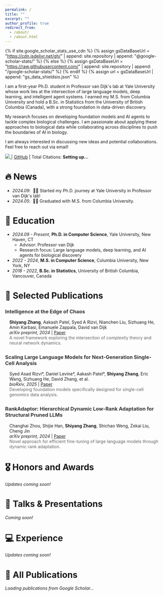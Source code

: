 ```yaml
---
permalink: /
title: ""
excerpt: ""
author_profile: true
redirect_from:
  - /about/
  - /about.html
---
```


{% if site.google_scholar_stats_use_cdn %}
{% assign gsDataBaseUrl = "https://cdn.jsdelivr.net/gh/" | append: site.repository | append: "@google-scholar-stats/" %}
{% else %}
{% assign gsDataBaseUrl = "https://raw.githubusercontent.com/" | append: site.repository | append: "/google-scholar-stats/" %}
{% endif %}
{% assign url = gsDataBaseUrl | append: "gs_data_shieldsio.json" %}

<span class='anchor' id='about-me'></span>

I am a first-year Ph.D. student in Professor van Dijk's lab at Yale University whose work lies at the intersection of large language models, deep learning, and intelligent agent systems. I earned my M.S. from Columbia University and hold a B.Sc. in Statistics from the University of British Columbia (Canada), with a strong foundation in data-driven discovery.

My research focuses on developing foundation models and AI agents to tackle complex biological challenges. I am passionate about applying these approaches to biological data while collaborating across disciplines to push the boundaries of AI in biology.

I am always interested in discussing new ideas and potential collaborations. Feel free to reach out via email!

<a href='https://scholar.google.com/citations?user=pez-fEUAAAAJ&hl=en'>
  <img src="https://img.shields.io/endpoint?url={{ url | url_encode }}&logo=Google%20Scholar&labelColor=f6f6f6&color=9cf&style=flat&label=citations">
</a> |
<a href='https://github.com/harrysyz99'>GitHub</a> |
Total Citations: <strong><span id='total_cit'>Setting up...</span></strong>


# 🔥 News
- *2024.09*: &nbsp;🎉🎉 Started my Ph.D. journey at Yale University in Professor van Dijk's lab!
- *2024.05*: &nbsp;🎉🎉 Graduated with M.S. from Columbia University.

# 📖 Education
- *2024.09 - Present*, **Ph.D. in Computer Science**, Yale University, New Haven, CT
  - Advisor: Professor van Dijk
  - Research focus: Large language models, deep learning, and AI agents for biological discovery
- *2022 - 2024*, **M.S. in Computer Science**, Columbia University, New York, NY
- *2018 - 2022*, **B.Sc. in Statistics**, University of British Columbia, Vancouver, Canada

# 🌟 Selected Publications

<div style="margin-bottom: 2em;">
  <h3 style="color: #333; margin-top: 1.5em;">Intelligence at the Edge of Chaos</h3>
  <p style="margin-left: 1em;">
    <strong>Shiyang Zhang</strong>, Aakash Patel, Syed A Rizvi, Nianchen Liu, Sizhuang He, Amin Karbasi, Emanuele Zappala, David van Dijk<br>
    <em>arXiv preprint, 2024</em> | <a href="https://arxiv.org/abs/2410.02536" target="_blank">Paper</a><br>
    <span style="color: #666;">A novel framework exploring the intersection of complexity theory and neural network dynamics.</span>
  </p>
</div>

<div style="margin-bottom: 2em;">
  <h3 style="color: #333; margin-top: 1.5em;">Scaling Large Language Models for Next-Generation Single-Cell Analysis</h3>
  <p style="margin-left: 1em;">
    Syed Asad Rizvi*, Daniel Levine*, Aakash Patel*, <strong>Shiyang Zhang</strong>, Eric Wang, Sizhuang He, David Zhang, et al.<br>
    <em>bioRxiv, 2025</em> | <a href="https://www.biorxiv.org/content/10.1101/2025.04.14.648850.abstract" target="_blank">Paper</a><br>
    <span style="color: #666;">Developing foundation models specifically designed for single-cell genomics data analysis.</span>
  </p>
</div>

<div style="margin-bottom: 2em;">
  <h3 style="color: #333; margin-top: 1.5em;">RankAdaptor: Hierarchical Dynamic Low-Rank Adaptation for Structural Pruned LLMs</h3>
  <p style="margin-left: 1em;">
    Changhai Zhou, Shijie Han, <strong>Shiyang Zhang</strong>, Shichao Weng, Zekai Liu, Cheng Jin<br>
    <em>arXiv preprint, 2024</em> | <a href="https://arxiv.org/abs/2406.15734" target="_blank">Paper</a><br>
    <span style="color: #666;">Novel approach for efficient fine-tuning of large language models through dynamic rank adaptation.</span>
  </p>
</div>

# 🎖 Honors and Awards
*Updates coming soon!*

# 💬 Talks & Presentations
*Coming soon!*

# 💻 Experience
*Updates coming soon!*

# 📝 All Publications

<div id="publications-container">
  <p><em>Loading publications from Google Scholar...</em></p>
</div>

<script>
document.addEventListener('DOMContentLoaded', function() {
    {% if site.google_scholar_stats_use_cdn %}
    var gsDataBaseUrl = 'https://cdn.jsdelivr.net/gh/{{ site.repository }}@google-scholar-stats'
    {% else %}
    var gsDataBaseUrl = 'https://raw.githubusercontent.com/{{ site.repository }}/google-scholar-stats'
    {% endif %}

    fetch(gsDataBaseUrl + '/gs_data.json')
        .then(response => {
            console.log('Fetching from URL:', gsDataBaseUrl + '/gs_data.json');
            console.log('Response status:', response.status);
            if (!response.ok) {
                throw new Error('Network response was not ok: ' + response.status);
            }
            return response.json();
        })
        .then(data => {
            var container = document.getElementById('publications-container');
            container.innerHTML = ''; // Clear loading message

            // Update total citations in the about section
            var totalCitElement = document.getElementById('total_cit');
            if (totalCitElement) {
                totalCitElement.innerHTML = data.citedby || '0';
            }

            // Get publications and sort by year (newest first)
            var pubs = Object.values(data.publications || {});
            pubs.sort((a, b) => (b.bib.pub_year || 0) - (a.bib.pub_year || 0));

            if (pubs.length === 0) {
                container.innerHTML = '<p><em>No publications found yet. Publications will appear here once they are indexed by Google Scholar.</em></p>';
                return;
            }

            // Group publications by year
            var pubsByYear = {};
            pubs.forEach(pub => {
                var year = pub.bib.pub_year || 'In Press';
                if (!pubsByYear[year]) pubsByYear[year] = [];
                pubsByYear[year].push(pub);
            });

            // Display publications by year
            Object.keys(pubsByYear).sort((a, b) => {
                if (a === 'In Press') return -1;
                if (b === 'In Press') return 1;
                return b - a;
            }).forEach(year => {
                var yearSection = document.createElement('div');
                yearSection.className = 'publication-year-section';
                yearSection.innerHTML = '<h3 style="margin-top: 1.5em;">' + year + '</h3>';

                pubsByYear[year].forEach((pub, index) => {
                    var pubDiv = document.createElement('div');
                    pubDiv.className = 'publication-item';
                    pubDiv.style.marginBottom = '1.5em';

                    // Build authors string with your name in bold
                    var authors = pub.bib.author || '';
                    authors = authors.replace(/Shiyang Zhang/gi, '<strong>Shiyang Zhang</strong>');

                    var pubHtml = '<p>';
                    pubHtml += (index + 1) + '. ';
                    pubHtml += authors + '. ';
                    pubHtml += '"<a href="' + (pub.pub_url || '#') + '" target="_blank">' + pub.bib.title + '</a>." ';

                    if (pub.bib.venue) {
                        pubHtml += '<em>' + pub.bib.venue + '</em>';
                        if (pub.bib.volume) pubHtml += ', ' + pub.bib.volume;
                        if (pub.bib.number) pubHtml += '(' + pub.bib.number + ')';
                        if (pub.bib.pages) pubHtml += ', pp. ' + pub.bib.pages;
                        pubHtml += '. ';
                    }

                    if (pub.num_citations > 0) {
                        pubHtml += '<span style="color: #666;">Citations: ' + pub.num_citations + '</span>';
                    }

                    pubHtml += '</p>';
                    pubDiv.innerHTML = pubHtml;
                    yearSection.appendChild(pubDiv);
                });

                container.appendChild(yearSection);
            });

            // Add total publications count
            var summary = document.createElement('p');
            summary.style.marginTop = '2em';
            summary.style.fontStyle = 'italic';
            summary.innerHTML = 'Total publications: ' + pubs.length + ' | Total citations: ' + (data.citedby || 0);
            container.appendChild(summary);
        })
        .catch(error => {
            console.error('Error fetching Google Scholar data:', error);
            var container = document.getElementById('publications-container');
            var totalCitElement = document.getElementById('total_cit');
            if (totalCitElement) {
                totalCitElement.innerHTML = '0';
            }

            // Use manual publication data as fallback
            console.log('Using fallback data due to error:', error.message);
            {% if site.data.publications %}
            var manualPubs = {{ site.data.publications.publications | jsonify }};
            console.log('Manual publications available:', manualPubs);
            if (manualPubs && manualPubs.length > 0) {
                container.innerHTML = '<p><em>Showing manually entered publications (Google Scholar temporarily unavailable)</em></p>';

                manualPubs.forEach((pub, index) => {
                    var pubDiv = document.createElement('div');
                    pubDiv.style.marginBottom = '1.5em';
                    var pubHtml = '<p>' + (index + 1) + '. ';
                    pubHtml += pub.authors.replace(/Shiyang Zhang/gi, '<strong>Shiyang Zhang</strong>') + '. ';
                    pubHtml += '"<a href="' + (pub.url || '#') + '" target="_blank">' + pub.title + '</a>." ';
                    pubHtml += '<em>' + pub.venue + '</em>. ';
                    if (pub.citations > 0) {
                        pubHtml += '<span style="color: #666;">Citations: ' + pub.citations + '</span>';
                    }
                    pubHtml += '</p>';
                    pubDiv.innerHTML = pubHtml;
                    container.appendChild(pubDiv);
                });

                if (totalCitElement) {
                    totalCitElement.innerHTML = '{{ site.data.publications.stats.total_citations }}';
                }
            } else {
            {% endif %}
                container.innerHTML = '<div style="background-color: #f9f9f9; border: 1px solid #ddd; padding: 15px; border-radius: 5px; margin: 10px 0;">' +
                    '<p><em>Google Scholar integration is experiencing issues. Your publications will appear here once the service is restored.</em></p>' +
                    '<p>In the meantime, you can add publications manually by editing <code>_data/publications.yml</code></p>' +
                    '</div>';
            {% if site.data.publications %}
            }
            {% endif %}
        });
});
</script>